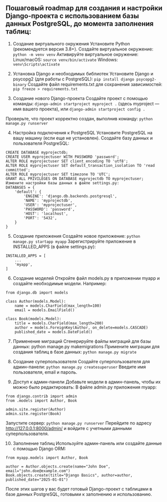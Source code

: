 
## Пошаговый roadmap для создания и настройки Django-проекта с использованием базы данных PostgreSQL, до момента заполнения таблиц:

1. Создание виртуального окружения
Установите Python (рекомендуется версия 3.8+).
Создайте виртуальное окружение:
```python -m venv venv```
Активируйте виртуальное окружение:
Linux/macOS:
```source venv/bin/activate```
Windows:
```venv\Scripts\activate```

2. Установка Django и необходимых библиотек
Установите Django и psycopg2 (для работы с PostgreSQL):
```pip install django psycopg2-binary```
Создайте файл requirements.txt для сохранения зависимостей:
```pip freeze > requirements.txt```

3. Создание нового Django-проекта
Создайте проект с помощью команды:
```django-admin startproject myproject .```
   (здесь myproject — имя вашего проекта),
или
```django-admin startproject config .```

Проверьте, что проект корректно создан, выполнив команду:
```python manage.py runserver```

4. Настройка подключения к PostgreSQL
Установите PostgreSQL на вашу машину (если еще не установлен).
Создайте базу данных и пользователя PostgreSQL:
```
CREATE DATABASE myprojectdb;
CREATE USER myprojectuser WITH PASSWORD 'password';
ALTER ROLE myprojectuser SET client_encoding TO 'utf8';
ALTER ROLE myprojectuser SET default_transaction_isolation TO 'read committed';
ALTER ROLE myprojectuser SET timezone TO 'UTC';
GRANT ALL PRIVILEGES ON DATABASE myprojectdb TO myprojectuser;
Измените настройки базы данных в файле settings.py:
DATABASES = {
    'default': {
        'ENGINE': 'django.db.backends.postgresql',
        'NAME': 'myprojectdb',
        'USER': 'myprojectuser',
        'PASSWORD': 'password',
        'HOST': 'localhost',
        'PORT': '5432',
    }
}
```

5. Создание приложения
Создайте новое приложение:
```python manage.py startapp myapp```
Зарегистрируйте приложение в INSTALLED_APPS (в файле settings.py):
```
INSTALLED_APPS = [
    ...
    'myapp',
]
```

6. Создание моделей
Откройте файл models.py в приложении myapp и создайте необходимые модели. Например:
```
from django.db import models

class Author(models.Model):
    name = models.CharField(max_length=100)
    email = models.EmailField()

class Book(models.Model):
    title = models.CharField(max_length=200)
    author = models.ForeignKey(Author, on_delete=models.CASCADE)
    published_date = models.DateField()
```

7. Применение миграций
Сгенерируйте файлы миграций для базы данных:
python manage.py makemigrations
Примените миграции для создания таблиц в базе данных:
```python manage.py migrate```

8. Создание суперпользователя
Создайте суперпользователя для админ-панели:
```python manage.py createsuperuser```
Введите имя пользователя, email и пароль.

9. Доступ к админ-панели
Добавьте модели в админ-панель, чтобы их можно было редактировать:
В файле admin.py приложения myapp:
```
from django.contrib import admin
from .models import Author, Book

admin.site.register(Author)
admin.site.register(Book)
```
Запустите сервер:
```python manage.py runserver```
Перейдите по адресу http://127.0.0.1:8000/admin/ и войдите с учетными данными суперпользователя.

10. Заполнение таблиц
Используйте админ-панель или создайте данные с помощью Django ORM:
```
from myapp.models import Author, Book

author = Author.objects.create(name="John Doe", email="john.doe@example.com")
Book.objects.create(title="Django Basics", author=author, published_date="2025-01-01")
```
После этих шагов у вас будет готовый Django-проект с таблицами в базе данных PostgreSQL, готовыми к заполнению и использованию.
